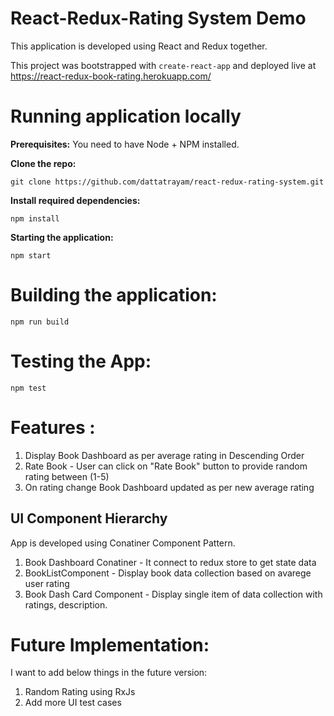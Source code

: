# **React-Redux-Rating System Demo**

This application is developed using React and Redux together. 

This project was bootstrapped with `create-react-app` and deployed live at https://react-redux-book-rating.herokuapp.com/

# Running application locally

**Prerequisites:** You need to have Node + NPM installed.

**Clone the repo:**

    git clone https://github.com/dattatrayam/react-redux-rating-system.git

**Install required dependencies:**

    npm install

**Starting the application:**

    npm start

# Building the application:

    npm run build

# Testing the App:
    npm test

# Features :
1. Display Book Dashboard as per average rating in Descending Order
2. Rate Book - User can click on "Rate Book" button to provide random rating between (1-5)
3. On rating change Book Dashboard updated as per new average rating

## UI Component Hierarchy
App is developed using Conatiner Component Pattern.

1. Book Dashboard Conatiner - It connect to redux store to get state data
2. BookListComponent - Display book data collection based on avarege user rating
3. Book Dash Card Component - Display single item of data collection with ratings, description.
 

# Future Implementation:
I want to add below things in the future version:
1. Random Rating using RxJs
2. Add more UI test cases

